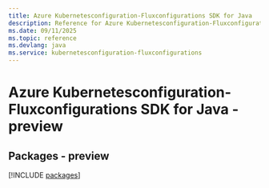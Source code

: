 ```yaml
---
title: Azure Kubernetesconfiguration-Fluxconfigurations SDK for Java
description: Reference for Azure Kubernetesconfiguration-Fluxconfigurations SDK for Java
ms.date: 09/11/2025
ms.topic: reference
ms.devlang: java
ms.service: kubernetesconfiguration-fluxconfigurations
---
```

# Azure Kubernetesconfiguration-Fluxconfigurations SDK for Java - preview
## Packages - preview
[!INCLUDE [packages](kubernetesconfiguration-fluxconfigurations-index.md)]